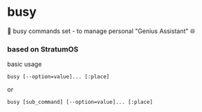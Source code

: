# busy
🐙 busy commands set - to manage personal "Genius Assistant" 🌐

### based on StratumOS  

basic usage
``` shell
busy [--option=value]... [:place]
```

or

``` shell
busy [sub_command] [--option=value]... [:place]
```


